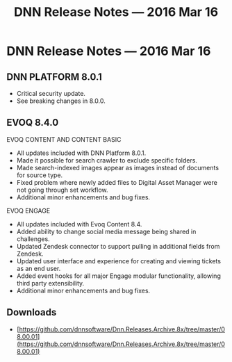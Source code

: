 ﻿---
uid: relnotes-2016-mar-16
locale: en
title: DNN Release Notes — 2016 Mar 16
dnnversion: 09.02.00
---

# DNN Release Notes — 2016 Mar 16

## DNN PLATFORM 8.0.1

*   Critical security update.
*   See breaking changes in 8.0.0.

## EVOQ 8.4.0

EVOQ CONTENT AND CONTENT BASIC

*   All updates included with DNN Platform 8.0.1.
*   Made it possible for search crawler to exclude specific folders.
*   Made search-indexed images appear as images instead of documents for source type.
*   Fixed problem where newly added files to Digital Asset Manager were not going through set workflow.
*   Additional minor enhancements and bug fixes.

EVOQ ENGAGE

*   All updates included with Evoq Content 8.4.
*   Added ability to change social media message being shared in challenges.
*   Updated Zendesk connector to support pulling in additional fields from Zendesk.
*   Updated user interface and experience for creating and viewing tickets as an end user.
*   Added event hooks for all major Engage modular functionality, allowing third party extensibility.
*   Additional minor enhancements and bug fixes.


## Downloads
* [https://github.com/dnnsoftware/Dnn.Releases.Archive.8x/tree/master/08.00.01](https://github.com/dnnsoftware/Dnn.Releases.Archive.8x/tree/master/08.00.01)